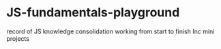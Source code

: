 # JS-fundamentals-playground
record of JS knowledge consolidation
working from start to finish
Inc mini projects
